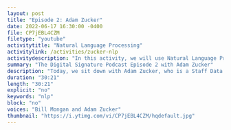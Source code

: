```yaml
---
layout: post
title: "Episode 2: Adam Zucker"
date: 2022-06-17 16:30:00 -0400
file: CP7jEBL4CZM
filetype: "youtube"
activitytitle: "Natural Language Processing"
activitylink: /activities/zucker-nlp
activitydescription: "In this activity, we will use Natural Language Processing to read job descriptions and determine which ones are for legitimate job opportunities using Python and Google Colab."
summary: "The Digital Signature Podcast Episode 2 with Adam Zucker"
description: "Today, we sit down with Adam Zucker, who is a Staff Data Scientist, to learn about his experience with Data Science, Machine Learning, and Natural Language Processing."
duration: "30:21"
length: "30:21"
explicit: "no"
keywords: "nlp"
block: "no"
voices: "Bill Mongan and Adam Zucker"
thumbnail: "https://i.ytimg.com/vi/CP7jEBL4CZM/hqdefault.jpg"
---
```


